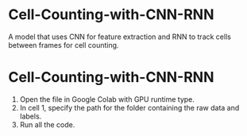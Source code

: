 # Cell-Counting-with-CNN-RNN
A model that uses CNN for feature extraction and RNN to track cells between frames for cell counting. 

# Cell-Counting-with-CNN-RNN
1. Open the file in Google Colab with GPU runtime type.
2. In cell 1, specify the path for the folder containing the raw data and labels. 
3. Run all the code.
